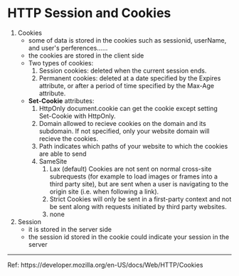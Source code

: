 # HTTP Session and Cookies
1. Cookies
    * some of data is stored in the cookies such as sessionid, userName, and user's perferences......
    * the cookies are stored in the client side 
    * Two types of cookies:
        1. Session cookies: 
            deleted when the current session ends.  
        2. Permanent cookies: 
            deleted at a date specified by the Expires attribute, or after a period of time specified by the Max-Age attribute.
    * **Set-Cookie** attributes:
        1. HttpOnly
            document.cookie can get the cookie except setting Set-Cookie with HttpOnly.
        2. Domain
            allowed to recieve cookies on the domain and its subdomain. If not specified, only your website domain will recieve the cookies. 
        3. Path
            indicates which paths of your website to which the cookies are able to send
        4. SameSite
            1. Lax (default)
                Cookies are not sent on normal cross-site subrequests (for example to load images or frames into a third party site), but are sent when a user is navigating to the origin site (i.e. when following a link).
            2. Strict
                Cookies will only be sent in a first-party context and not be sent along with requests initiated by third party websites.
            3. none
2. Session
    * it is stored in the server side
    * the session id stored in the cookie could indicate your session in the server

<hr>
Ref:
https://developer.mozilla.org/en-US/docs/Web/HTTP/Cookies